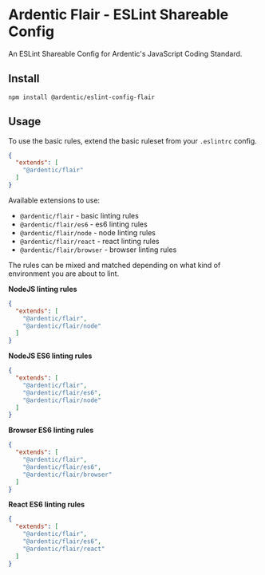 
# Ardentic Flair - ESLint Shareable Config

An ESLint Shareable Config for Ardentic's JavaScript Coding Standard.

## Install

```
npm install @ardentic/eslint-config-flair
```

## Usage

To use the basic rules, extend the basic ruleset from your `.eslintrc` config.

```json
{
  "extends": [
    "@ardentic/flair"
  ]
}
```

Available extensions to use:

* `@ardentic/flair` - basic linting rules
* `@ardentic/flair/es6` - es6 linting rules
* `@ardentic/flair/node` - node linting rules
* `@ardentic/flair/react` - react linting rules
* `@ardentic/flair/browser` - browser linting rules

The rules can be mixed and matched depending on what kind of environment you are about to lint.

**NodeJS linting rules**

```json
{
  "extends": [
    "@ardentic/flair",
    "@ardentic/flair/node"
  ]
}
```

**NodeJS ES6 linting rules**

```json
{
  "extends": [
    "@ardentic/flair",
    "@ardentic/flair/es6",
    "@ardentic/flair/node"
  ]
}
```

**Browser ES6 linting rules**

```json
{
  "extends": [
    "@ardentic/flair",
    "@ardentic/flair/es6",
    "@ardentic/flair/browser"
  ]
}
```

**React ES6 linting rules**

```json
{
  "extends": [
    "@ardentic/flair",
    "@ardentic/flair/es6",
    "@ardentic/flair/react"
  ]
}
```
